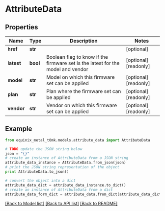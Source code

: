 # AttributeData


## Properties
Name | Type | Description | Notes
------------ | ------------- | ------------- | -------------
**href** | **str** |  | [optional] 
**latest** | **bool** | Boolean flag to know if the firmware set is the latest for the model and vendor | [optional] [readonly] 
**model** | **str** | Model on which this firmware set can be applied | [optional] [readonly] 
**plan** | **str** | Plan where the firmware set can be applied | [optional] [readonly] 
**vendor** | **str** | Vendor on which this firmware set can be applied | [optional] [readonly] 

## Example

```python
from equinix_metal_t0mk.models.attribute_data import AttributeData

# TODO update the JSON string below
json = "{}"
# create an instance of AttributeData from a JSON string
attribute_data_instance = AttributeData.from_json(json)
# print the JSON string representation of the object
print AttributeData.to_json()

# convert the object into a dict
attribute_data_dict = attribute_data_instance.to_dict()
# create an instance of AttributeData from a dict
attribute_data_form_dict = attribute_data.from_dict(attribute_data_dict)
```
[[Back to Model list]](../README.md#documentation-for-models) [[Back to API list]](../README.md#documentation-for-api-endpoints) [[Back to README]](../README.md)


